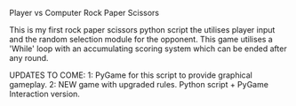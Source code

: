 Player vs Computer Rock Paper Scissors

This is my first rock paper scissors python script the utilises player input and the random selection module for the opponent.
This game utilises a 'While' loop with an accumulating scoring system which can be ended after any round.



UPDATES TO COME: 
1: PyGame for this script to provide graphical gameplay.
2: NEW game with upgraded rules. Python script + PyGame Interaction version.
